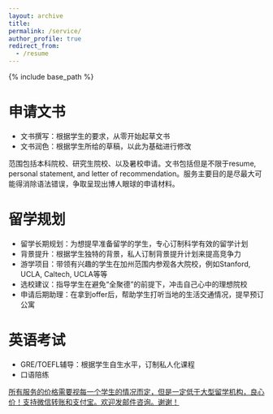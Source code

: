 ```yaml
---
layout: archive
title: 
permalink: /service/
author_profile: true
redirect_from:
  - /resume
---
```


{% include base_path %}

申请文书
======
* 文书撰写：根据学生的要求，从零开始起草文书
* 文书润色：根据学生所给的草稿，以此为基础进行修改

范围包括本科院校、研究生院校、以及暑校申请。文书包括但是不限于resume, personal statement, and letter of recommendation。服务主要目的是尽最大可能得消除语法错误，争取呈现出博人眼球的申请材料。

留学规划
======
* 留学长期规划：为想提早准备留学的学生，专心订制科学有效的留学计划
* 背景提升：根据学生独特的背景，私人订制背景提升计划来提高竞争力
* 游学项目：带领有兴趣的学生在加州范围内参观各大院校，例如Stanford, UCLA, Caltech, UCLA等等
* 选校建议：指导学生在避免“全聚德”的前提下，冲击自己心中的理想院校
* 申请后期助理：在拿到offer后，帮助学生打听当地的生活交通情况，提早预订公寓

英语考试
======
* GRE/TOEFL辅导：根据学生自生水平，订制私人化课程
* 口语陪练

<ins>所有服务的价格需要视每一个学生的情况而定，但是一定低于大型留学机构，良心价！支持微信转账和支付宝。欢迎发邮件咨询。谢谢！</ins>




  
